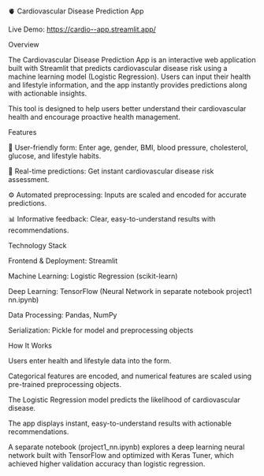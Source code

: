 🫀 Cardiovascular Disease Prediction App

Live Demo: https://cardio--app.streamlit.app/

Overview

The Cardiovascular Disease Prediction App is an interactive web application built with Streamlit that predicts cardiovascular disease risk using a machine learning model (Logistic Regression). Users can input their health and lifestyle information, and the app instantly provides predictions along with actionable insights.

This tool is designed to help users better understand their cardiovascular health and encourage proactive health management.

Features

📝 User-friendly form: Enter age, gender, BMI, blood pressure, cholesterol, glucose, and lifestyle habits.

🔄 Real-time predictions: Get instant cardiovascular disease risk assessment.

⚙️ Automated preprocessing: Inputs are scaled and encoded for accurate predictions.

📊 Informative feedback: Clear, easy-to-understand results with recommendations.

Technology Stack

Frontend & Deployment: Streamlit

Machine Learning: Logistic Regression (scikit-learn)

Deep Learning: TensorFlow (Neural Network in separate notebook project1 nn.ipynb)

Data Processing: Pandas, NumPy

Serialization: Pickle for model and preprocessing objects

How It Works

Users enter health and lifestyle data into the form.

Categorical features are encoded, and numerical features are scaled using pre-trained preprocessing objects.

The Logistic Regression model predicts the likelihood of cardiovascular disease.

The app displays instant, easy-to-understand results with actionable recommendations.

A separate notebook (project1_nn.ipynb) explores a deep learning neural network built with TensorFlow and optimized with Keras Tuner, which achieved higher validation accuracy than logistic regression.
